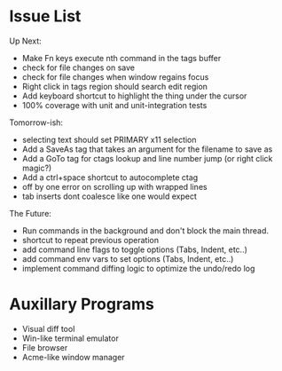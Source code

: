 # Issue List

Up Next:

* Make Fn keys execute nth command in the tags buffer
* check for file changes on save
* check for file changes when window regains focus
* Right click in tags region should search edit region
* Add keyboard shortcut to highlight the thing under the cursor
* 100% coverage with unit and unit-integration tests

Tomorrow-ish:

* selecting text should set PRIMARY x11 selection
* Add a SaveAs tag that takes an argument for the filename to save as
* Add a GoTo tag for ctags lookup and line number jump (or right click magic?) 
* Add a ctrl+space shortcut to autocomplete ctag
* off by one error on scrolling up with wrapped lines
* tab inserts dont coalesce like one would expect

The Future:

* Run commands in the background and don't block the main thread.
* shortcut to repeat previous operation
* add command line flags to toggle options (Tabs, Indent, etc..)
* add command env vars to set options (Tabs, Indent, etc..)
* implement command diffing logic to optimize the undo/redo log

# Auxillary Programs

* Visual diff tool
* Win-like terminal emulator
* File browser
* Acme-like window manager
